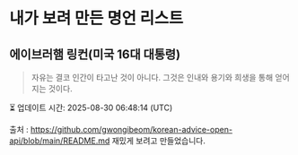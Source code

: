 # 내가 보려 만든 명언 리스트

##  에이브러햄 링컨(미국 16대 대통령)
> 자유는 결코 인간이 타고난 것이 아니다. 그것은 인내와 용기와 희생을 통해 얻어지는 것이다.


⏳ 업데이트 시간: 2025-08-30 06:48:14 (UTC)

출처 : https://github.com/gwongibeom/korean-advice-open-api/blob/main/README.md
재밌게 보려고 만들었습니다.
